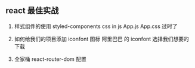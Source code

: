 ## react 最佳实战
1. 样式组件的使用 styled-components  css in js
    App.js App.css 过时了

2. 如何给我们的项目添加 iconfont 图标
    阿里巴巴 的 iconfont 选择我们想要的 下载

3. 全家桶
    react-router-dom  配置